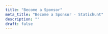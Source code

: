 ```yaml
---
title: "Become a Sponsor"
meta_title: "Become a Sponsor - Statichunt"
description: ""
draft: false
---
```

